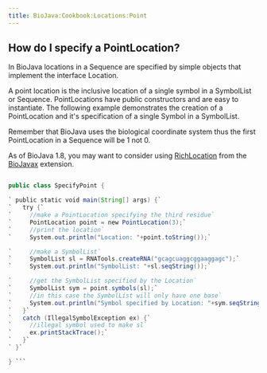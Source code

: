 ```yaml
---
title: BioJava:Cookbook:Locations:Point
---
```


How do I specify a PointLocation?
---------------------------------

In BioJava locations in a Sequence are specified by simple objects that
implement the interface Location.

A point location is the inclusive location of a single symbol in a
SymbolList or Sequence. PointLocations have public constructors and are
easy to instantiate. The following example demonstrates the creation of
a PointLocation and it's specification of a single Symbol in a
SymbolList.

Remember that BioJava uses the biological coordinate system thus the
first PointLocation in a Sequence will be 1 not 0.

As of BioJava 1.8, you may want to consider using
[RichLocation](http://www.biojava.org/docs/api1.8/org/biojavax/bio/seq/RichLocation.html)
from the [BioJavax](/wikis/BioJava:BioJavaXDocs "wikilink") extension.

```java import org.biojava.bio.symbol.\*; import org.biojava.bio.seq.\*;

public class SpecifyPoint {

` public static void main(String[] args) {`  
`   try {`  
`     //make a PointLocation specifying the third residue`  
`     PointLocation point = new PointLocation(3);`  
`     //print the location`  
`     System.out.println("Location: "+point.toString());`

`     //make a SymbolList`  
`     SymbolList sl = RNATools.createRNA("gcagcuaggcggaaggagc");`  
`     System.out.println("SymbolList: "+sl.seqString());`

`     //get the SymbolList specified by the Location`  
`     SymbolList sym = point.symbols(sl);`  
`     //in this case the SymbolList will only have one base`  
`     System.out.println("Symbol specified by Location: "+sym.seqString());`  
`   }`  
`   catch (IllegalSymbolException ex) {`  
`     //illegal symbol used to make sl`  
`     ex.printStackTrace();`  
`   }`  
` }`

} ```
